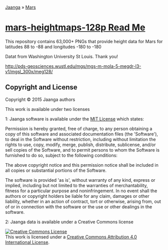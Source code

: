 [Jaanga]( http://jaanga.github.io/ ) &raquo; [Mars]( http://jaanga.github.io/mars/ )

[mars-heightmaps-128p Read Me]( index.html )
===
This repository contains 63,000+ PNGs that provide height data for Mars for latitudes 88 to -88 and longitudes -180 to -180


Datat from Washington University St Louis. Thank you!

<http://pds-geosciences.wustl.edu/mgs/mgs-m-mola-5-megdr-l3-v1/mgsl_300x/meg128/>


<!--
<span style=display:none; >[You are now in GitHub source code view - click here to view Read Me file as a web page]( http://jaanga.github.io/moon-heightmaps-256p-ne/ "View file as a web page." ) </span>
<input type=button onclick=window.location.href='https://github.com/jaanga/moon-heightmaps-256p-ne/'; value='You are now in GitHub web page view - Click here to view Read Me file as source code' />

## Sample Use of Data in 3D App
<iframe src="http://jaanga.github.io/moon/rover-256p/moon-rover-256p-multi-tile-r1.html" width=100% height=500px ></iframe>  
####_Moon Rover 256P - Dev revision_

[Moon Rover 256P Code Edit View Fullscreen]( http://exploratoria.github.io/lib/code-edit-view/code-edit-view.html#http://jaanga.github.io/moon/rover-256p/moon-rover-256p-multi-tile-r1.html )

[Moon Rover 256P Demo Full Screen - Dev]( http://jaanga.github.io/moon/rover-256p/dev/ )

This demo uses heightmap data to:

* To display the Moon in as much 3D detail as possible
* To enable you to explore craters and the dark side and more


## Sample Use of Data on Remote Web Site
_May take a while to load. Page freezes while loading..._

<iframe src="http://jsfiddle.net/theo/dwje1w0d/" width=100% height=500px ></iframe>  
#### _Read PNG Composite R2 hosted on jsFiddle_


[Read multiple PNG files and combine]( http://jaanga.github.io/moon/utilities/read-png-composite-r2.html> )

* Combines multiple heightmap PNG files into one view
* Use cursor keys to navigate
* Edit parameters in the code or use permalinks

Data hosted on GitHub pages is CORS-compatible and may therefor be accessed from any web site or server.
The example above access the heightmap data on GitHub from an HTL file hosted on [jsFiddle]( http://jasfiddle.net ).


-->



## Copyright and License

Copyright © 2015 Jaanga authors

This work is available under two licenses

1: Jaanga software is available under the [MIT License]( http://en.wikipedia.org/wiki/MIT_License) which states:

Permission is hereby granted, free of charge, to any person obtaining a copy of this software and associated documentation files (the 'Software'),
to deal in the Software without restriction, including without limitation the rights to use, copy, modify, merge, publish, distribute, sublicense, and/or sell copies of the Software, and to permit persons to whom the Software is furnished to do so, subject to the following conditions:

The above copyright notice and this permission notice shall be included in all copies or substantial portions of the Software.

The software is provided 'as is', without warranty of any kind, express or implied, including but not limited to the warranties of merchantability, fitness for a particular purpose and noninfringement.
In no event shall the authors or copyright holders be liable for any claim, damages or other liability, whether in an action of contract, tort or otherwise, arising from, out of or in connection with the software or the use or other dealings in the software.


2: Jaanga data is available under a Creative Commons license

<a rel="license" href="http://creativecommons.org/licenses/by/4.0/"><img alt="Creative Commons License" style="border-width:0" src="https://i.creativecommons.org/l/by/4.0/88x31.png" /></a><br />This <span xmlns:dct="http://purl.org/dc/terms/" href="http://purl.org/dc/dcmitype/StillImage" rel="dct:type">work</span> is licensed under a <a rel="license" href="http://creativecommons.org/licenses/by/4.0/">Creative Commons Attribution 4.0 International License</a>.



